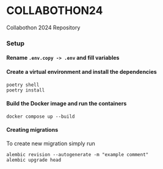 # COLLABOTHON24
Collabothon 2024 Repository

### Setup
#### Rename `.env.copy -> .env` and fill variables

#### Create a virtual environment and install the dependencies

```
poetry shell
poetry install
```

#### Build the Docker image and run the containers

```
docker compose up --build
```

#### Creating migrations
To create new migration simply run
```
alembic revision --autogenerate -m "example comment"
alembic upgrade head
```